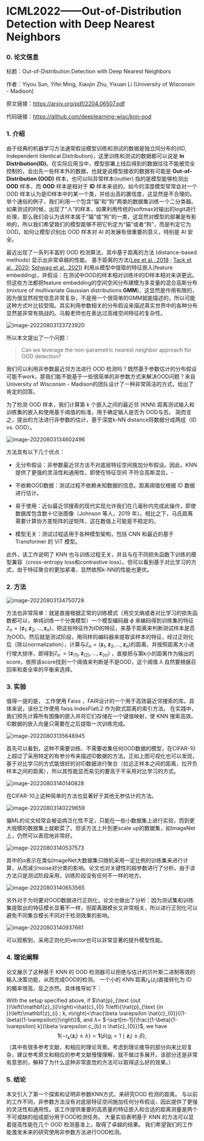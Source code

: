 # ICML2022——Out-of-Distribution Detection with Deep Nearest Neighbors

### 0. 论文信息

标题：Out-of-Distribution Detection with Deep Nearest Neighbors

作者：Yiyou Sun, Yifei Ming, Xiaojin Zhu, Yixuan Li (University of Wisconsin - Madison)

原文链接：https://arxiv.org/pdf/2204.06507.pdf

代码链接：https://github.com/deeplearning-wisc/knn-ood

### 1. 介绍

由于经典的机器学习方法通常假设模型训练和测试的数据是独立同分布的(IID, Independent Identical  Distribution)，这里训练和测试的数据都可以说是 **In Distribution(ID)**。在实际应用当中，模型部署上线后得到的数据往往不能被完全控制的，会出先一些样本外的数据，也就是说模型接收的数据有可能是 **Out-of-Distribution (OOD)** 样本，也可以叫异常样本(outlier)  指的是模型能够检测出 **OOD** 样本，而 **OOD** 样本是相对于 **ID** 样本来说的。如今的深度模型常常会对一个 OOD 样本认为是ID样本中的某一个类，并给出高的置信度，这显然是不合理的。举个通俗的例子，我们利用一个包含“猫”和“狗”两类的数据集训练一个二分类器。如果测试的时候，出现了“人”的样本，如果利用传统的softmax对输出的logit进行处理，那么我们会认为该样本属于“猫”或“狗”的一类，这显然对模型的部署是有影响的，所以我们希望我们的模型能够不把它判定为“猫”或者“狗”，而是判定它为OOD。如何让模型识别出 OOD 样本对 AI 的发展有很重要的意义，特别是 AI 安全。

最近出现了一系列丰富的 OOD 检测算法，其中基于距离的方法 (distance-based methods) 显示出非常卓越的性能。 基于距离的方法([Lee et al., 2018](https://arxiv.org/abs/1807.03888) ; [Tack et al., 2020](https://arxiv.org/abs/2007.08176); [Sehwag et al., 2021](https://arxiv.org/abs/2103.12051)) 利用从模型中提取的特征嵌入(feature embedding)，并假设：在测试中OOD的样本相对训练中的ID样本相对来讲更远。但这些方法都把feature embedding的空间空间分布建模为多变量的混合高斯分布 (mixture of multivariate Gaussian distributions **GMM**)，这显然是作用有限的，因为很显然视觉信息非常复杂，不是用一个很简单的GMM就能描述的，所以可能这种方式叶比较受阻。其实利用参数相关的分布假设来描述真实世界中的各种分布显然是非常有挑战的。马毅老师也在表达过高维空间特征的复杂性。

![image-20220803133723920](https://cdn.jsdelivr.net/gh/Taly-1119/blogImage@main/img/image-20220803133723920.png)

所以本文提出了一个问题：

> Can we leverage the non-parametric nearest neighbor approach for OOD detection?

我们可以利用非参数最近邻方法进行 OOD 检测吗？既然基于参数估计的分布假设可能不work，那我们能不能基于一些很简单的非参数方式来解决OOD问题？来自University of Wisconsin - Madison的团队设计了一种非常简洁的方式，给出了肯定的回答。

为了检测 OOD 样本，我们计算第 k 个嵌入之间的最近邻 (KNN) 距离测试输入和训练集的嵌入和使用基于阈值的标准，用于确定输入是否为 OOD与否。 简而言之，提出的方法进行非参数的估计，基于深度k-NN distance将数据分成两组（ID vs. OOD）。

![image-20220803134602496](https://cdn.jsdelivr.net/gh/Taly-1119/blogImage@main/img/image-20220803134602496.png)

方法具有以下几个优点：

- 无分布假设：非参数最近邻方法不对底层特征空间施加分布假设。因此，KNN 提供了更强的灵活性和通用性，即使在特征空间
  不符合高斯混合。-
-  不依赖OOD数据：测试过程不依赖未知数据的信息。距离阈值仅根据 ID 数据进行估计。

- 易于使用：近似最近邻搜索的现代实现允许我们在几毫秒内完成此操作，即使数据库包含数十亿张图像（Johnson 等人，2019 年）。相比之下，马氏距离需要计算协方差矩阵的逆矩阵，这在数值上可能是不稳定的。

- 模型无关：测试过程适用于各种模型架构，包括 CNN 和最近的基于 Transformer 的 ViT 模型。

此外，该工作说明了 KNN 也与训练过程无关，并且与在不同损失函数下训练的模型兼容（cross-entropy loss和contrastive loss）。但可以看到基于对比学习的方式，由于特征聚合的更加紧凑，显然依照k-NN的性能也更优。

### 2. 方法

![image-20220803134750728](https://cdn.jsdelivr.net/gh/Taly-1119/blogImage@main/img/image-20220803134750728.png)

方法也非常简单：就是直接根据正常的训练模式（用交叉熵或者对比学习的损失函数都可以，单纯训练一个分类模型）一个模型编码器 $\phi$ 来编码得到训练集的特征 $\mathbb{Z}_{n}=\left(\mathbf{z}_{1}, \mathbf{z}_{2}, \ldots, \mathbf{z}_{n}\right)$，把这些特征作为ID的特征，来基于距离来判断测试样本是否为OOD。然后就是测试阶段，用同样的编码器来提取该样本的特征，经过正则化后（除以normalization），计算与$\mathbb{Z}_{n}=\left(\mathbf{z}_{1}, \mathbf{z}_{2}, \ldots, \mathbf{z}_{n}\right)$的距离，并按照距离大小进行增大排序，即得到$\mathbb{Z}_{n}^{\prime}=\left(\mathbf{z}_{(1)}, \mathbf{z}_{(2)}, \ldots, \mathbf{z}_{(n)}\right)$ ，直接把与第k小的距离作为输出的score，依照该score找到一个阈值来判断是不是OOD，这个阈值 $\lambda$ 自然要根据召回率和查全率的平衡来选择。 

### 3. 实验

值得一提的是， 工作使用 Faiss ，FAIR设计的一个用于高效最近邻搜索的库。具体来说，该份工作使用 faiss.IndexFlatL2 作为欧式距离的索引方法。 在实践中，我们预先计算所有图像的嵌入并将它们存储在一个键值映射，使 KNN 搜索高效。 ID数据的嵌入向量只需要在之后提取一次训练完成。

![image-20220803135648945](https://cdn.jsdelivr.net/gh/Taly-1119/blogImage@main/img/image-20220803135648945.png)

首先可以看到，这种不需要训练、不需要收集任何OOD数据的模型，在CIFAR-10上超过了采用特定的有参分布来描述ID数据的方法。正如上图可视化也可以发现，基于对比学习的方式能很好的对ID数据进行聚合（拉近正样本之间的距离，拉开负样本之间的距离），所以其性能显而易见的要高于不采用对比学习的方式。

![image-20220803140140828](https://cdn.jsdelivr.net/gh/Taly-1119/blogImage@main/img/image-20220803140140828.png)

在CIFAR-10上这种简单的方法也显著好于其他无参估计的方法。

![image-20220803140229659](https://cdn.jsdelivr.net/gh/Taly-1119/blogImage@main/img/image-20220803140229659.png)

偏ML的论文经常会被诟病泛化性不足，只能在一些小数据集上进行实验，而到更大规模的数据集上就歇菜了。但该方法上升到更scale up的数据集，如ImageNet上，仍然可以表现地非常好。

![image-20220803140537573](https://s2.loli.net/2022/08/03/8FxUBQhmzHZojpe.png)

其中的$\alpha$表示在类似ImageNet大数据集只随机采用一定比例的训练集来进行计算，从而减少noise对分类的影响。论文也对关键性的超参数进行了分析。由于该方法只是测试阶段采用，训练阶段没有任何不一样的地方。

 

![image-20220803140653565](https://cdn.jsdelivr.net/gh/Taly-1119/blogImage@main/img/image-20220803140653565.png)

另外对于为何要对OOD数据进行正则化，论文也做出了分析：因为测试集和训练集提取出的特征模长显著不一样，但距离跟模长又非常相关，所以进行正则化可以避免不同集合模长不同对于检测效果的影响。

![image-20220803140937661](https://cdn.jsdelivr.net/gh/Taly-1119/blogImage@main/img/image-20220803140937661.png)

可以观察到，采用正则化的vector也可以非常显著的提升模型性能。

### 4. 理论阐释

论文展示了这种基于 KNN 的 OOD 检测器可以拒绝与估计的贝叶斯二进制等效的输入决策功能，从而完成OOD的检测。 一个小的 KNN 距离$r_{k}(z_{i})$直接转化为 ID 的概率很高，反之亦然。具体推导如下：



With the setup specified above, if $\hat{p}_{\text {out }}\left(\mathbf{z}_{i}\right)=\hat{c}_{0} 1\left\{\hat{p}_{\text {in }}\left(\mathbf{z}_{i} ; k, n\right)<\frac{\beta \varepsilon \hat{c}_{0}}{(1-\beta)(1-\varepsilon)}\right\}$, and $\lambda=$ $-\sqrt[m-1]{\frac{(1-\beta)(1-\varepsilon) k}{\beta \varepsilon c_{b} n \hat{c}_{0}}}$, we have
$$
\mathbf{1}\left\{-r_{k}\left(\mathbf{z}_{i}\right) \geq \lambda\right\}=\mathbf{1}\left\{\hat{p}\left(g_{i}=1 \mid \mathbf{z}_{i}\right) \geq \beta\right\},
$$
（其中有很多参考文献，和相应的理论背景。考虑到理论推导的部分向来比较复杂，建议参考原文和相应的参考文献慢慢理解，就不做过多展开。该部分还是非常有意思的，解释了为什么这种非常直觉的方法可以取得这么好的效果。）

### 5. 结论

本文引入了第一个探索和证明非参数KNN方式，来研究OOD 检测的距离。 与以前的工作不同，非参数方法没有对底层特征空间施加任何分布假设，因此提供了更强的灵活性和通用性。该工作提供重要的高质量的特征嵌入和合适的距离测量是两个不可或缺的组成部分用于OOD检测任务。 大量实验表明基于 KNN 的方法可以显着提高性能在几个 OOD 检测基准上，取得了卓越的结果。 我们希望我们的工作能激发未来的研究使用非参数方法进行OOD检测。